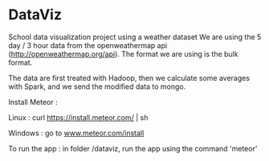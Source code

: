 # DataViz
School data visualization project using a weather dataset
We are using the 5 day / 3 hour data from the openweathermap api (http://openweathermap.org/api). The format we are using is the bulk format.

The data are first treated with Hadoop, then we calculate some averages with Spark, and we send the modified data to mongo.

Install Meteor :

Linux : curl https://install.meteor.com/ | sh

Windows : go to www.meteor.com/install


To run the app : 
in folder /dataviz, run the app using the command 'meteor'
